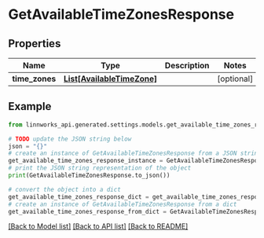 # GetAvailableTimeZonesResponse


## Properties

Name | Type | Description | Notes
------------ | ------------- | ------------- | -------------
**time_zones** | [**List[AvailableTimeZone]**](AvailableTimeZone.md) |  | [optional] 

## Example

```python
from linnworks_api.generated.settings.models.get_available_time_zones_response import GetAvailableTimeZonesResponse

# TODO update the JSON string below
json = "{}"
# create an instance of GetAvailableTimeZonesResponse from a JSON string
get_available_time_zones_response_instance = GetAvailableTimeZonesResponse.from_json(json)
# print the JSON string representation of the object
print(GetAvailableTimeZonesResponse.to_json())

# convert the object into a dict
get_available_time_zones_response_dict = get_available_time_zones_response_instance.to_dict()
# create an instance of GetAvailableTimeZonesResponse from a dict
get_available_time_zones_response_from_dict = GetAvailableTimeZonesResponse.from_dict(get_available_time_zones_response_dict)
```
[[Back to Model list]](../README.md#documentation-for-models) [[Back to API list]](../README.md#documentation-for-api-endpoints) [[Back to README]](../README.md)


